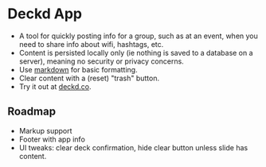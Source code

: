 # Deckd App

- A tool for quickly posting info for a group, such as at an event, when you need to share info about wifi, hashtags, etc.
- Content is persisted locally only (ie nothing is saved to a database on a server), meaning no security or privacy concerns.
- Use [markdown](http://daringfireball.net/projects/markdown/syntax) for basic formatting.
- Clear content with a (reset) "trash" button.
- Try it out at [deckd.co](http://deckd.co).

## Roadmap

- Markup support
- Footer with app info
- UI tweaks: clear deck confirmation, hide clear button unless slide has content.
